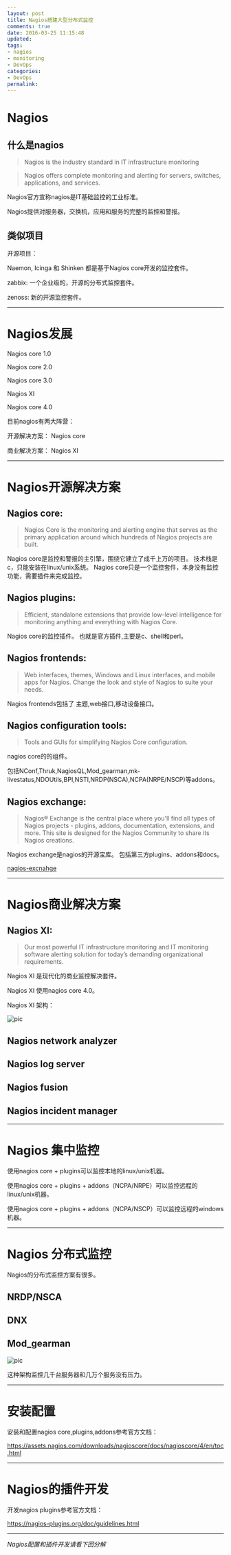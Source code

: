 ```yaml
---
layout: post
title: Nagios搭建大型分布式监控
comments: true
date: 2016-03-25 11:15:48
updated:
tags:
- nagios
- monitoring
- DevOps
categories:
- DevOps
permalink:
---
```


# Nagios

## 什么是nagios

> Nagios is the industry standard in IT infrastructure monitoring

> Nagios offers complete monitoring and alerting for servers, switches, applications, and services.

Nagios官方宣称nagios是IT基础监控的工业标准。

Nagios提供对服务器，交换机，应用和服务的完整的监控和警报。

## 类似项目

开源项目：

Naemon, Icinga 和 Shinken 都是基于Nagios core开发的监控套件。

zabbix: 一个企业级的，开源的分布式监控套件。

zenoss: 新的开源监控套件。

***

# Nagios发展

Nagios core 1.0

Nagios core 2.0

Nagios core 3.0

Nagios XI

Nagios core 4.0

目前nagios有两大阵营：

开源解决方案： Nagios core

商业解决方案： Nagios XI

***

# Nagios开源解决方案

## Nagios core:

>Nagios Core is the monitoring and alerting engine that serves as the primary application around which hundreds of Nagios projects are built.

Nagios core是监控和警报的主引擎，围绕它建立了成千上万的项目。
技术栈是c，只能安装在linux/unix系统。
Nagios core只是一个监控套件，本身没有监控功能，需要插件来完成监控。

## Nagios plugins:

>Efficient, standalone extensions that provide low-level intelligence for monitoring anything and everything with Nagios Core.

Nagios core的监控插件。
也就是官方插件,主要是c、shell和perl。

## Nagios frontends:

>Web interfaces, themes, Windows and Linux interfaces, and mobile apps for Nagios. Change the look and style of Nagios to suite your needs.

Nagios frontends包括了 主题,web接口,移动设备接口。

## Nagios configuration tools:

>Tools and GUIs for simplifying Nagios Core configuration.

nagios core的的组件。

包括NConf,Thruk,NagiosQL,Mod_gearman,mk-livestatus,NDOUtils,BPI,NSTI,NRDP(NSCA),NCPA(NRPE/NSCP)等addons。

## Nagios exchange:

>Nagios® Exchange is the central place where you'll find all types of Nagios projects - plugins, addons, documentation, extensions, and more. This site is designed for the Nagios Community to share its Nagios creations.

Nagios exchange是nagios的开源宝库。
包括第三方plugins、addons和docs。

[nagios-excnahge](https://exchange.nagios.org/https://exchange.nagios.org/)

***

# Nagios商业解决方案

## Nagios XI:

>Our most powerful IT infrastructure monitoring and IT monitoring software alerting solution for today’s demanding organizational requirements.

Nagios XI 是现代化的商业监控解决套件。

Nagios XI 使用nagios core 4.0。

Nagios XI 架构：

![pic](/images/nagiosxi.png)

## Nagios network analyzer

## Nagios log server

## Nagios fusion

## Nagios incident manager

***

# Nagios 集中监控

使用nagios core + plugins可以监控本地的linux/unix机器。

使用nagios core + plugins + addons（NCPA/NRPE）可以监控远程的linux/unix机器。

使用nagios core + plugins + addons（NCPA/NSCP）可以监控远程的windows机器。

***

# Nagios 分布式监控

Nagios的分布式监控方案有很多。

## NRDP/NSCA

## DNX

## Mod_gearman

![pic](/images/nagios.png)

这种架构监控几千台服务器和几万个服务没有压力。

***

# 安装配置

安装和配置nagios core,plugins,addons参考官方文档：

<https://assets.nagios.com/downloads/nagioscore/docs/nagioscore/4/en/toc.html>

***

# Nagios的插件开发

开发nagios plugins参考官方文档：

<https://nagios-plugins.org/doc/guidelines.html>

***

*Nagios配置和插件开发请看下回分解*
